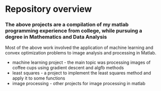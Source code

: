 # Repository overview

### The above projects are a compilation of my matlab programming experience from college, while pursuing a degree in Mathematics and Data Analysis

Most of the above work involved the application of machine learning and convex optimization problems to image analysis and processing in Matlab. 
- machine learning project - the main topic was processing images of coffee cups using gradient descent and algfb methods
- least squares - a project to implement the least squares method and apply it to some functions
- image processing - other projects for image processing in matlab
